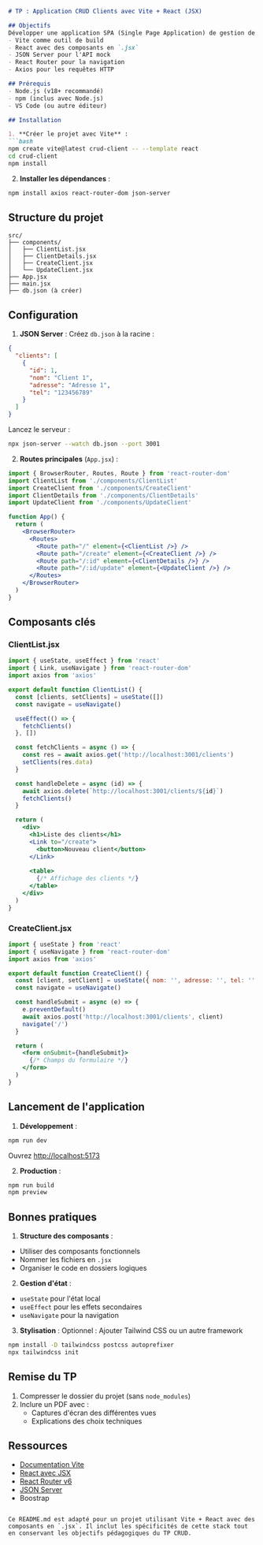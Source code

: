 ```markdown
# TP : Application CRUD Clients avec Vite + React (JSX)

## Objectifs
Développer une application SPA (Single Page Application) de gestion de clients avec les fonctionnalités CRUD en utilisant :
- Vite comme outil de build
- React avec des composants en `.jsx`
- JSON Server pour l'API mock
- React Router pour la navigation
- Axios pour les requêtes HTTP

## Prérequis
- Node.js (v18+ recommandé)
- npm (inclus avec Node.js)
- VS Code (ou autre éditeur)

## Installation

1. **Créer le projet avec Vite** :
```bash
npm create vite@latest crud-client -- --template react
cd crud-client
npm install
```

2. **Installer les dépendances** :
```bash
npm install axios react-router-dom json-server
```

## Structure du projet
```
src/
├── components/
│   ├── ClientList.jsx
│   ├── ClientDetails.jsx
│   ├── CreateClient.jsx
│   └── UpdateClient.jsx
├── App.jsx
├── main.jsx
├── db.json (à créer)
```

## Configuration

1. **JSON Server** :
Créez `db.json` à la racine :
```json
{
  "clients": [
    {
      "id": 1,
      "nom": "Client 1",
      "adresse": "Adresse 1",
      "tel": "123456789"
    }
  ]
}
```

Lancez le serveur :
```bash
npx json-server --watch db.json --port 3001
```

2. **Routes principales** (`App.jsx`) :
```jsx
import { BrowserRouter, Routes, Route } from 'react-router-dom'
import ClientList from './components/ClientList'
import CreateClient from './components/CreateClient'
import ClientDetails from './components/ClientDetails'
import UpdateClient from './components/UpdateClient'

function App() {
  return (
    <BrowserRouter>
      <Routes>
        <Route path="/" element={<ClientList />} />
        <Route path="/create" element={<CreateClient />} />
        <Route path="/:id" element={<ClientDetails />} />
        <Route path="/:id/update" element={<UpdateClient />} />
      </Routes>
    </BrowserRouter>
  )
}
```

## Composants clés

### ClientList.jsx
```jsx
import { useState, useEffect } from 'react'
import { Link, useNavigate } from 'react-router-dom'
import axios from 'axios'

export default function ClientList() {
  const [clients, setClients] = useState([])
  const navigate = useNavigate()

  useEffect(() => {
    fetchClients()
  }, [])

  const fetchClients = async () => {
    const res = await axios.get('http://localhost:3001/clients')
    setClients(res.data)
  }

  const handleDelete = async (id) => {
    await axios.delete(`http://localhost:3001/clients/${id}`)
    fetchClients()
  }

  return (
    <div>
      <h1>Liste des clients</h1>
      <Link to="/create">
        <button>Nouveau client</button>
      </Link>
      
      <table>
        {/* Affichage des clients */}
      </table>
    </div>
  )
}
```

### CreateClient.jsx
```jsx
import { useState } from 'react'
import { useNavigate } from 'react-router-dom'
import axios from 'axios'

export default function CreateClient() {
  const [client, setClient] = useState({ nom: '', adresse: '', tel: '' })
  const navigate = useNavigate()

  const handleSubmit = async (e) => {
    e.preventDefault()
    await axios.post('http://localhost:3001/clients', client)
    navigate('/')
  }

  return (
    <form onSubmit={handleSubmit}>
      {/* Champs du formulaire */}
    </form>
  )
}
```

## Lancement de l'application

1. **Développement** :
```bash
npm run dev
```
Ouvrez [http://localhost:5173](http://localhost:5173)

2. **Production** :
```bash
npm run build
npm preview
```

## Bonnes pratiques

1. **Structure des composants** :
- Utiliser des composants fonctionnels
- Nommer les fichiers en `.jsx`
- Organiser le code en dossiers logiques

2. **Gestion d'état** :
- `useState` pour l'état local
- `useEffect` pour les effets secondaires
- `useNavigate` pour la navigation

3. **Stylisation** :
Optionnel : Ajouter Tailwind CSS ou un autre framework
```bash
npm install -D tailwindcss postcss autoprefixer
npx tailwindcss init
```

## Remise du TP

1. Compresser le dossier du projet (sans `node_modules`)
2. Inclure un PDF avec :
   - Captures d'écran des différentes vues
   - Explications des choix techniques

## Ressources
- [Documentation Vite](https://vitejs.dev/)
- [React avec JSX](https://react.dev/learn/writing-markup-with-jsx)
- [React Router v6](https://reactrouter.com/en/main)
- [JSON Server](https://www.npmjs.com/package/json-server)
- Boostrap
``` 

Ce README.md est adapté pour un projet utilisant Vite + React avec des composants en `.jsx`. Il inclut les spécificités de cette stack tout en conservant les objectifs pédagogiques du TP CRUD.